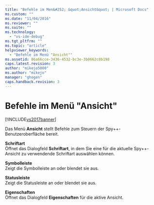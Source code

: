 ```yaml
---
title: "Befehle im Men&#252; &quot;Ansicht&quot; | Microsoft Docs"
ms.custom: ""
ms.date: "11/04/2016"
ms.reviewer: ""
ms.suite: ""
ms.technology: 
  - "vs-ide-debug"
ms.tgt_pltfrm: ""
ms.topic: "article"
helpviewer_keywords: 
  - "Befehle im Menü "Ansicht""
ms.assetid: 86a66cce-3436-4532-bc3e-3b0662c8b198
caps.latest.revision: 3
author: "mikejo5000"
ms.author: "mikejo"
manager: "ghogen"
caps.handback.revision: 3
---
```

# Befehle im Men&#252; &quot;Ansicht&quot;
[!INCLUDE[vs2017banner](../code-quality/includes/vs2017banner.md)]

Das Menü **Ansicht** stellt Befehle zum Steuern der Spy\+\+\-Benutzeroberfläche bereit.  
  
 **Schriftart**  
 Öffnet das Dialogfeld **Schriftart**, in dem Sie eine für die aktuelle Spy\+\+\-Ansicht zu verwendende Schriftart auswählen können.  
  
 **Symbolleiste**  
 Zeigt die Symbolleiste an oder blendet sie aus.  
  
 **Statusleiste**  
 Zeigt die Statusleiste an oder blendet sie aus.  
  
 **Eigenschaften**  
 Öffnet das Dialogfeld **Eigenschaften** für die aktive Ansicht.